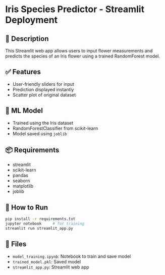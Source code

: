 # Iris Species Predictor - Streamlit Deployment

## 🧾 Description
This Streamlit web app allows users to input flower measurements and predicts the species of an Iris flower using a trained RandomForest model.

## ✅ Features
- User-friendly sliders for input
- Prediction displayed instantly
- Scatter plot of original dataset

## 🧠 ML Model
- Trained using the Iris dataset
- RandomForestClassifier from scikit-learn
- Model saved using `joblib`

## 📦 Requirements
- streamlit
- scikit-learn
- pandas
- seaborn
- matplotlib
- joblib

## 🚀 How to Run
```bash
pip install -r requirements.txt
jupyter notebook     # for training
streamlit run streamlit_app.py
```

## 📂 Files
- `model_training.ipynb`: Notebook to train and save model
- `trained_model.pkl`: Saved model
- `streamlit_app.py`: Streamlit web app